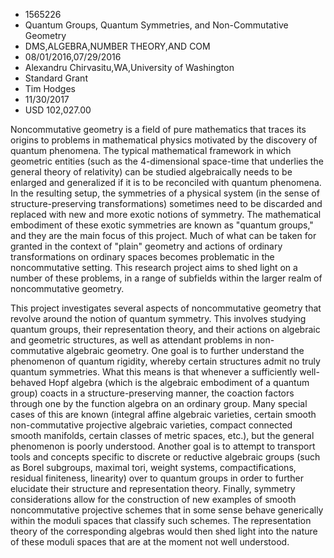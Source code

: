 
* 1565226
* Quantum Groups, Quantum Symmetries, and Non-Commutative Geometry
* DMS,ALGEBRA,NUMBER THEORY,AND COM
* 08/01/2016,07/29/2016
* Alexandru Chirvasitu,WA,University of Washington
* Standard Grant
* Tim Hodges
* 11/30/2017
* USD 102,027.00

Noncommutative geometry is a field of pure mathematics that traces its origins
to problems in mathematical physics motivated by the discovery of quantum
phenomena. The typical mathematical framework in which geometric entities (such
as the 4-dimensional space-time that underlies the general theory of relativity)
can be studied algebraically needs to be enlarged and generalized if it is to be
reconciled with quantum phenomena. In the resulting setup, the symmetries of a
physical system (in the sense of structure-preserving transformations) sometimes
need to be discarded and replaced with new and more exotic notions of symmetry.
The mathematical embodiment of these exotic symmetries are known as "quantum
groups," and they are the main focus of this project. Much of what can be taken
for granted in the context of "plain" geometry and actions of ordinary
transformations on ordinary spaces becomes problematic in the noncommutative
setting. This research project aims to shed light on a number of these problems,
in a range of subfields within the larger realm of noncommutative geometry.

This project investigates several aspects of noncommutative geometry that
revolve around the notion of quantum symmetry. This involves studying quantum
groups, their representation theory, and their actions on algebraic and
geometric structures, as well as attendant problems in non-commutative algebraic
geometry. One goal is to further understand the phenomenon of quantum rigidity,
whereby certain structures admit no truly quantum symmetries. What this means is
that whenever a sufficiently well-behaved Hopf algebra (which is the algebraic
embodiment of a quantum group) coacts in a structure-preserving manner, the
coaction factors through one by the function algebra on an ordinary group. Many
special cases of this are known (integral affine algebraic varieties, certain
smooth non-commutative projective algebraic varieties, compact connected smooth
manifolds, certain classes of metric spaces, etc.), but the general phenomenon
is poorly understood. Another goal is to attempt to transport tools and concepts
specific to discrete or reductive algebraic groups (such as Borel subgroups,
maximal tori, weight systems, compactifications, residual finiteness, linearity)
over to quantum groups in order to further elucidate their structure and
representation theory. Finally, symmetry considerations allow for the
construction of new examples of smooth noncommutative projective schemes that in
some sense behave generically within the moduli spaces that classify such
schemes. The representation theory of the corresponding algebras would then shed
light into the nature of these moduli spaces that are at the moment not well
understood.
